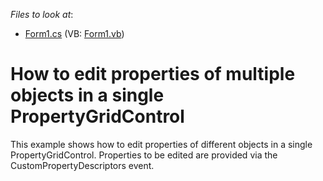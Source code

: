<!-- default file list -->
*Files to look at*:

* [Form1.cs](./CS/Form1.cs) (VB: [Form1.vb](./VB/Form1.vb))
<!-- default file list end -->
# How to edit properties of multiple objects in a single PropertyGridControl


<p>This example shows how to edit properties of different objects in a single PropertyGridControl. Properties to be edited are provided via the CustomPropertyDescriptors event.</p>

<br/>


